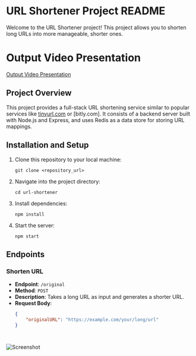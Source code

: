 # URL Shortener Project README

Welcome to the URL Shortener project! This project allows you to shorten long URLs into more manageable, shorter ones.

# Output Video Presentation
[Output Video Presentation](https://drive.google.com/file/d/1lMVi1mkVu1l68JNZAzd8RhXqDtYEBxwj/view?usp=sharing)

## Project Overview

This project provides a full-stack URL shortening service similar to popular services like [tinyurl.com](http://tinyurl.com) or [bitly.com]. It consists of a backend server built with Node.js and Express, and uses Redis as a data store for storing URL mappings.

## Installation and Setup

1. Clone this repository to your local machine:

    ```
    git clone <repository_url>
    ```

2. Navigate into the project directory:

    ```
    cd url-shortener
    ```

3. Install dependencies:

    ```
    npm install
    ```

4. Start the server:

    ```
    npm start
    ```

## Endpoints

### Shorten URL

- **Endpoint**: `/original`
- **Method**: `POST`
- **Description**: Takes a long URL as input and generates a shorter URL.
- **Request Body**:
  ```json
  {
      "originalURL": "https://example.com/your/long/url"
  }




![Screenshot](Screenshot%20(2162).png)


